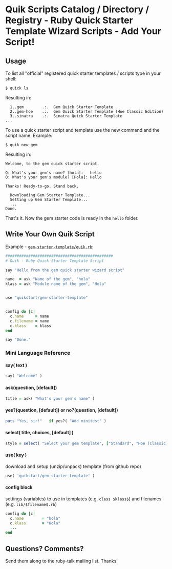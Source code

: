 # Quik Scripts Catalog / Directory / Registry - Ruby Quick Starter Template Wizard Scripts - Add Your Script!


## Usage

To list all "official" registered quick starter templates / scripts type in your shell:

```
$ quick ls
```

Resulting in:

```
  1..gem        .:.  Gem Quick Starter Template
  2..gem-hoe    .:.  Gem Quick Starter Template (Hoe Classic Edition)
  3..sinatra    .:.  Sinatra Quick Starter Template
...
```

To use a quick starter script and template use the new command and the script name. Example:

```
$ quik new gem
```

Resulting in:

```
Welcome, to the gem quick starter script.

Q: What's your gem's name? [hola]:   hello
Q: What's your gem's module? [Hola]: Hello

Thanks! Ready-to-go. Stand back.

  Downloading Gem Starter Template...
  Setting up Gem Starter Template...
  ...
Done.
```

That's it. Now the gem starter code is ready in the `hello`
folder.


## Write Your Own Quik Script


Example - [`gem-starter-template/quik.rb`](https://github.com/quikstart/gem-starter-template/blob/master/quik.rb):

```ruby
###############################################
# Quik - Ruby Quick Starter Template Script

say "Hello from the gem quick starter wizard script"

name  = ask "Name of the gem", "hola"
klass = ask "Module name of the gem", "Hola"


use "quikstart/gem-starter-template"


config do |c|
  c.name     = name
  c.filename = name
  c.klass    = klass
end

say "Done."
```



### Mini Language Reference


#### say( text )

```ruby
say( "Welcome" )
```

#### ask(question, [default])

```ruby
title = ask( "What's your gem's name" )
```

#### yes?(question, [default]) or no?(question, [default])

```ruby
puts "Yes, sir!"   if yes?( "Add minitest" )
```

#### select( title, choices, [default] )

```ruby
style = select( "Select your gem template", ["Standard", "Hoe (Classic)", "Bundler"] )
```

#### use( key )

download and setup (unzip/unpack) template (from github repo)

```ruby
use( 'quikstart/gem-starter-template' )
```


#### config block

settings (variables) to use in templates (e.g. `class $klass$`)
and filenames (e.g. `lib/$filename$.rb`)

```ruby
config do |c|
  c.name        = "hola"
  c.klass       = "Hola"
  ...
end
```



## Questions? Comments?

Send them along to the ruby-talk mailing list.
Thanks!
